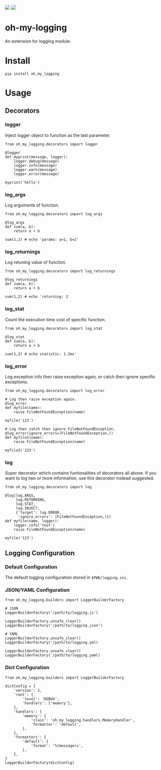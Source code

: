 <img src="https://img.shields.io/badge/status-unstable-orange.svg"> <img src="https://img.shields.io/badge/Python-2.7%2B-brightgreen.svg">

# oh-my-logging
An extension for logging module.

# Install
```
pip install oh_my_logging
```

# Usage
## Decorators
### logger

Inject logger object to function as the last parameter.
```
from oh_my_logging.decorators import logger

@logger
def myprint(message, logger):
    logger.debug(message)
    logger.info(message)
    logger.warn(message)
    logger.error(message)
    
myprint('hello')
```

### log_args

Log arguments of function.
```
from oh_my_logging.decorators import log_args

@log_args
def sum(a, b):
    return a + b
    
sum(1,2) # echo 'params: a=1, b=2'
```

### log_returnings

Log retuning value of function.
```
from oh_my_logging.decorators import log_returnings

@log_returnings
def sum(a, b):
    return a + b
    
sum(1,2) # echo 'returning: 1'
```

### log_stat

Count the execution time cost of specific function.
```
from oh_my_logging.decorators import log_stat

@log_stat
def sum(a, b):
    return a + b
    
sum(1,2) # echo statistic: 1.2ms'
```

### log_error

Log exception info then raise exception again, or catch then ignore specific exceptions.
```
from oh_my_logging.decorators import log_error

# Log then raise exception again.
@log_error
def myfile(name):
    raise FileNotFoundException(name)

myfile('123')

# Log then catch then ignore FileNotFoundException.
@log_error(ignore_errors=(FileNotFoundException,))
def myfile2(name):
    raise FileNotFoundException(name)
    
myfile2('123')
```

### log

Super decorator which contains funtionalities of decorators all above. If you want to log two or more information, use this decorator instead suggested.
```
from oh_my_logging.decorators import log

@log(log.ARGS, 
     log.RETURNING, 
     log.STAT, 
     log.INJECT,
     {'target': log.ERROR, 
      'ignore_errors': (FileNotFoundException,)})
def myfile(name, logger):
    logger.info('test')
    raise FileNotFoundException(name)

myfile('123')
```

## Logging Configuration
### Default Configuration
The default logging configuration stored in `$PWD/logging.ini`.

### JSON/YAML Configuration
```
from oh_my_logging.builders import LoggerBuilderFactory

# JSON
LoggerBuilderFactory('/path/to/logging.js')

LoggerBuilderFactory.unsafe_clear()
LoggerBuilderFactory('/path/to/logging.json')

# YAML
LoggerBuilderFactory.unsafe_clear()
LoggerBuilderFactory('/path/to/logging.yml)

LoggerBuilderFactory.unsafe_clear()
LoggerBuilderFactory('/path/to/logging.yaml)
```

### Dict Configuration
```
from oh_my_logging.builders import LoggerBuilderFactory

dictConfig = {
    'version': 1,
    'root': {
        'level': 'DEBUG',
        'handlers': ['memory'],
    },
    'handlers': {
        'memory': {
            'class': 'oh_my_logging.handlers.MemoryHandler',
            'formatter': 'default',
        },
    },
    'formatters': {
        'default': {
            'format': '%(message)s',
        },
    },
}
LoggerBuilderFactory(dictConfig)
```
